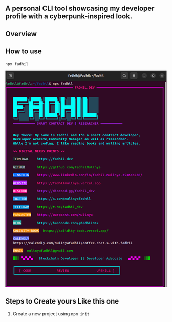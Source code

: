 ## A personal CLI tool showcasing my developer profile with a cyberpunk-inspired look.

## Overview

## How to use
 ```
 npx fadhil
 ```

![alt text](image.png)

## Steps to Create yours Like this one 
1. Create a new project using `npm init`
